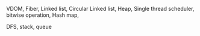 VDOM, Fiber, Linked list, Circular Linked list, Heap, Single thread scheduler, bitwise operation, Hash map,

DFS, stack, queue